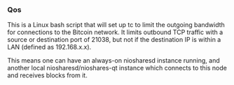 ### Qos ###

This is a Linux bash script that will set up tc to limit the outgoing bandwidth for connections to the Bitcoin network. It limits outbound TCP traffic with a source or destination port of 21038, but not if the destination IP is within a LAN (defined as 192.168.x.x).

This means one can have an always-on niosharesd instance running, and another local niosharesd/nioshares-qt instance which connects to this node and receives blocks from it.
